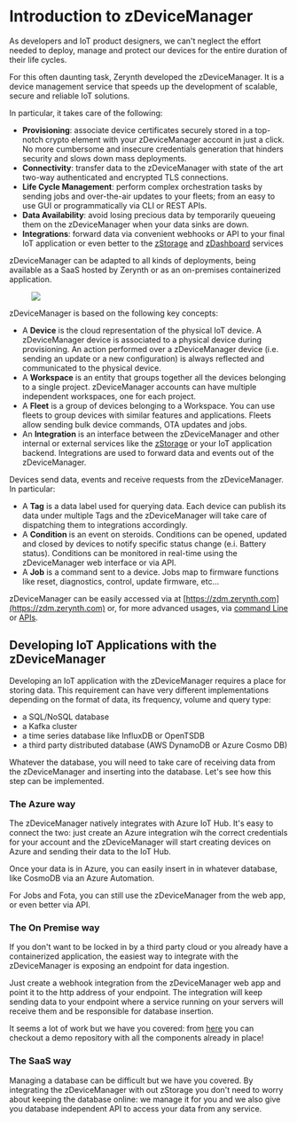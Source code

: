 # Introduction to zDeviceManager


As developers and IoT product designers, we can't neglect the effort needed to deploy, manage and protect our devices for the entire duration of their life cycles.

For this often daunting task, Zerynth developed the zDeviceManager. It is a device management service that speeds up the development of scalable, secure and reliable IoT solutions.

In particular, it takes care of the following:

- **Provisioning**: associate device certificates securely stored in a top-notch crypto element with your zDeviceManager account in just a click. No more cumbersome and insecure credentials generation that hinders security and slows down mass deployments.
- **Connectivity**: transfer data to the zDeviceManager with state of the art two-way authenticated and encrypted TLS connections.
- **Life Cycle Management**: perform complex orchestration tasks by sending jobs and over-the-air updates to your fleets; from an easy to use GUI or programmatically via CLI or REST APIs.
- **Data Availability**: avoid losing precious data by temporarily queueing them on the zDeviceManager when your data sinks are down.
- **Integrations**:  forward data via convenient webhooks or API to your final IoT application or even better to the [zStorage](zstorage_intro.md) and [zDashboard](zdashboard_intro.md) services

zDeviceManager can be adapted to all kinds of deployments, being available as a SaaS hosted by Zerynth or as an on-premises containerized application.

<figure>
  <a data-fancybox="gallery" href="../img/ZDM-diagram-light.jpg">
  <img src="../img/ZDM-diagram-light.jpg" />
  </a>
</figure>


zDeviceManager is based on the following key concepts:

- A **Device** is the cloud representation of the physical IoT device. A zDeviceManager device is associated to a physical device during provisioning. An action performed over a zDeviceManager device (i.e. sending an update or a new configuration) is always reflected and communicated to the physical device.
- A **Workspace** is an entity that groups together all the devices belonging to a single project. zDeviceManager accounts can have multiple independent workspaces, one for each project.
- A **Fleet** is a group of devices belonging to a Workspace. You can use fleets to group devices with similar features and applications. Fleets allow sending bulk device commands, OTA updates and jobs.
- An **Integration** is an interface between the zDeviceManager and other internal or external services like the [zStorage](zstorage_intro.md) or your IoT application backend. Integrations are used to forward data and events out of the zDeviceManager.

Devices send data, events and receive requests from the zDeviceManager. In particular:

- A **Tag** is a data label used for querying data. Each device can publish its data under multiple Tags and the zDeviceManager will take care of dispatching them to integrations accordingly.
- A **Condition** is an event on steroids. Conditions can be opened, updated and closed by devices to notify specific status change (e.i. Battery status). Conditions can be monitored in real-time using the zDeviceManager web interface or via API. 
- A **Job** is a command sent to a device. Jobs map to firmware functions like reset, diagnostics, control, update firmware, etc...


zDeviceManager can be easily accessed via at [https://zdm.zerynth.com](https://zdm.zerynth.com) or, for more advanced usages, via [command Line](../reference/cli/zdm/index.md) or [APIs](../reference/api/zdm/index.md).


## Developing IoT Applications with the zDeviceManager

Developing an IoT application with the zDeviceManager requires a place for storing data. This requirement can have very different implementations depending on the format of data, its frequency, volume and query type:

- a SQL/NoSQL database
- a Kafka cluster
- a time series database like InfluxDB or OpenTSDB
- a third party distributed database (AWS DynamoDB or Azure Cosmo DB)

Whatever the database, you will need to take care of receiving data from the zDeviceManager and inserting into the database.
Let's see how this step can be implemented.


### The Azure way

The zDeviceManager natively integrates with Azure IoT Hub. It's easy to connect the two: just create an Azure integration wih the correct credentials for your account and the zDeviceManager will start creating devices on Azure and sending their data to the IoT Hub. 

Once your data is in Azure, you can easily insert in in whatever database, like CosmoDB via an Azure Automation.

For Jobs and Fota, you can still use the zDeviceManager from the web app, or even better via API.

### The On Premise way

If you don't want to be locked in by a third party cloud or you already have a containerized application, the easiest way to integrate with the zDeviceManager is exposing an endpoint for data ingestion.

Just create a webhook integration from the zDeviceManager web app and point it to the http address of your endpoint. The integration will keep sending data to your endpoint where a service running on your servers will receive them and be responsible for database insertion.

It seems a lot of work but we have you covered: from [here](https://github.com/zerynth/demo-template) you can checkout a demo repository with all the components already in place!

### The SaaS way

Managing a database can be difficult but we have you covered. By integrating the zDeviceManager with out zStorage you don't need to worry about keeping the database online: we manage it for you and we also give you database independent API to access your data from any service.






